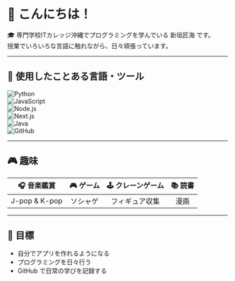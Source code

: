 # 👋 こんにちは！  

🎓 専門学校ITカレッジ沖縄でプログラミングを学んでいる 新垣匠海 です。  
授業でいろいろな言語に触れながら、日々頑張っています。  

---

## 🌱 使用したことある言語・ツール
![Python](https://img.shields.io/badge/Python-3776AB?style=for-the-badge&logo=python&logoColor=white)  
![JavaScript](https://img.shields.io/badge/JavaScript-F7DF1E?style=for-the-badge&logo=javascript&logoColor=black)  
![Node.js](https://img.shields.io/badge/Node.js-339933?style=for-the-badge&logo=nodedotjs&logoColor=white)  
![Next.js](https://img.shields.io/badge/Next.js-000000?style=for-the-badge&logo=nextdotjs&logoColor=white)  
![Java](https://img.shields.io/badge/Java-007396?style=for-the-badge&logo=java&logoColor=white)  
![GitHub](https://img.shields.io/badge/GitHub-181717?style=for-the-badge&logo=github&logoColor=white)  

---

## 🎮 趣味
| 🎧 音楽鑑賞 | 🎮 ゲーム | 🕹️ クレーンゲーム | 📚 読書 |
|:-----------:|:---------:|:-------------:|:-------:|
| J-pop & K-pop | ソシャゲ | フィギュア収集 | 漫画 |

---

## 🔭 目標
- 自分でアプリを作れるようになる  
- プログラミングを日々行う  
- GitHub で日常の学びを記録する  


<!--
**itc-s24001/itc-s24001** is a ✨ _special_ ✨ repository because its `README.md` (this file) appears on your GitHub profile.

Here are some ideas to get you started:

- 🔭 I’m currently working on ...
- 🌱 I’m currently learning ...
- 👯 I’m looking to collaborate on ...
- 🤔 I’m looking for help with ...
- 💬 Ask me about ...
- 📫 How to reach me: ...
- 😄 Pronouns: ...
- ⚡ Fun fact: ...
-->
